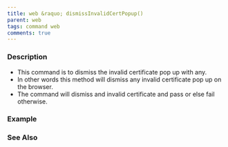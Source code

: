 ```yaml
---
title: web &raquo; dismissInvalidCertPopup()
parent: web
tags: command web
comments: true
---
```


### Description

*   This command is to dismiss the invalid certificate pop up with any.
*   In other words this method will dismiss any invalid certificate pop up on the browser.
*   The command will dismiss and invalid certificate and pass or else fail otherwise.

### Example

### See Also